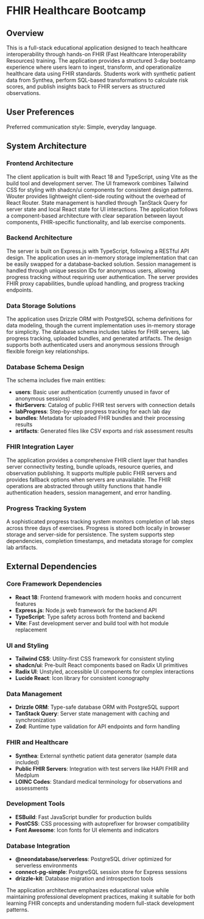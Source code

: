 # FHIR Healthcare Bootcamp

## Overview

This is a full-stack educational application designed to teach healthcare interoperability through hands-on FHIR (Fast Healthcare Interoperability Resources) training. The application provides a structured 3-day bootcamp experience where users learn to ingest, transform, and operationalize healthcare data using FHIR standards. Students work with synthetic patient data from Synthea, perform SQL-based transformations to calculate risk scores, and publish insights back to FHIR servers as structured observations.

## User Preferences

Preferred communication style: Simple, everyday language.

## System Architecture

### Frontend Architecture
The client application is built with React 18 and TypeScript, using Vite as the build tool and development server. The UI framework combines Tailwind CSS for styling with shadcn/ui components for consistent design patterns. Wouter provides lightweight client-side routing without the overhead of React Router. State management is handled through TanStack Query for server state and local React state for UI interactions. The application follows a component-based architecture with clear separation between layout components, FHIR-specific functionality, and lab exercise components.

### Backend Architecture
The server is built on Express.js with TypeScript, following a RESTful API design. The application uses an in-memory storage implementation that can be easily swapped for a database-backed solution. Session management is handled through unique session IDs for anonymous users, allowing progress tracking without requiring user authentication. The server provides FHIR proxy capabilities, bundle upload handling, and progress tracking endpoints.

### Data Storage Solutions
The application uses Drizzle ORM with PostgreSQL schema definitions for data modeling, though the current implementation uses in-memory storage for simplicity. The database schema includes tables for FHIR servers, lab progress tracking, uploaded bundles, and generated artifacts. The design supports both authenticated users and anonymous sessions through flexible foreign key relationships.

### Database Schema Design
The schema includes five main entities:
- **users**: Basic user authentication (currently unused in favor of anonymous sessions)
- **fhirServers**: Catalog of public FHIR test servers with connection details
- **labProgress**: Step-by-step progress tracking for each lab day
- **bundles**: Metadata for uploaded FHIR bundles and their processing results
- **artifacts**: Generated files like CSV exports and risk assessment results

### FHIR Integration Layer
The application provides a comprehensive FHIR client layer that handles server connectivity testing, bundle uploads, resource queries, and observation publishing. It supports multiple public FHIR servers and provides fallback options when servers are unavailable. The FHIR operations are abstracted through utility functions that handle authentication headers, session management, and error handling.

### Progress Tracking System
A sophisticated progress tracking system monitors completion of lab steps across three days of exercises. Progress is stored both locally in browser storage and server-side for persistence. The system supports step dependencies, completion timestamps, and metadata storage for complex lab artifacts.

## External Dependencies

### Core Framework Dependencies
- **React 18**: Frontend framework with modern hooks and concurrent features
- **Express.js**: Node.js web framework for the backend API
- **TypeScript**: Type safety across both frontend and backend
- **Vite**: Fast development server and build tool with hot module replacement

### UI and Styling
- **Tailwind CSS**: Utility-first CSS framework for consistent styling
- **shadcn/ui**: Pre-built React components based on Radix UI primitives
- **Radix UI**: Unstyled, accessible UI components for complex interactions
- **Lucide React**: Icon library for consistent iconography

### Data Management
- **Drizzle ORM**: Type-safe database ORM with PostgreSQL support
- **TanStack Query**: Server state management with caching and synchronization
- **Zod**: Runtime type validation for API endpoints and form handling

### FHIR and Healthcare
- **Synthea**: External synthetic patient data generator (sample data included)
- **Public FHIR Servers**: Integration with test servers like HAPI FHIR and Medplum
- **LOINC Codes**: Standard medical terminology for observations and assessments

### Development Tools
- **ESBuild**: Fast JavaScript bundler for production builds
- **PostCSS**: CSS processing with autoprefixer for browser compatibility
- **Font Awesome**: Icon fonts for UI elements and indicators

### Database Integration
- **@neondatabase/serverless**: PostgreSQL driver optimized for serverless environments
- **connect-pg-simple**: PostgreSQL session store for Express sessions
- **drizzle-kit**: Database migration and introspection tools

The application architecture emphasizes educational value while maintaining professional development practices, making it suitable for both learning FHIR concepts and understanding modern full-stack development patterns.